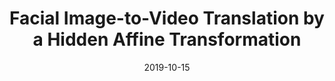 ---
title: "Facial Image-to-Video Translation by a Hidden Affine Transformation"
collection: conferences
permalink: /publication/Facial
date: 2019-10-15
year: "2019"
venue: "ACM MM"
city: 
state: ""
thumbnail: "Facial.png"
teaser : 
authors: "Shen Guangyao, Huang Wenbing, Gan Chuang, Tan Mingkui, Huang Junzhou, Zhu Wenwu, Gong Boqing"
bibtex: Facial.txt
uri: Facial.pdf
arxiv: 
project: 
source: https://github.com/sunlightsgy/AffineGAN
poster: 
data:
---